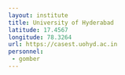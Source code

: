 ```yaml
---
layout: institute
title: University of Hyderabad
latitude: 17.4567
longitude: 78.3264
url: https://casest.uohyd.ac.in
personnel:
 - gomber
---
```

